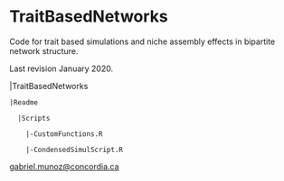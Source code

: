 # TraitBasedNetworks

Code for trait based simulations and niche assembly effects in bipartite network structure.

Last revision January 2020. 

  |TraitBasedNetworks

    |Readme
  
      |Scripts
  
        |-CustomFunctions.R
      
        |-CondensedSimulScript.R
    


gabriel.munoz@concordia.ca
